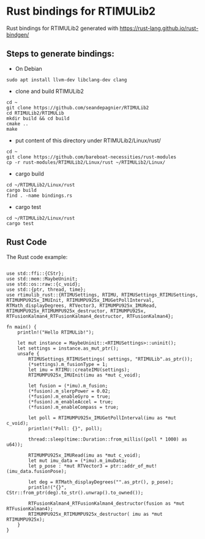 # Rust bindings for RTIMULib2

Rust bindings for RTIMULib2 generated with https://rust-lang.github.io/rust-bindgen/


## Steps to generate bindings:


* On Debian

````
sudo apt install llvm-dev libclang-dev clang
````

* clone and build RTIMULib2

````
cd ~
git clone https://github.com/seandepagnier/RTIMULib2
cd RTIMULib2/RTIMULib
mkdir build && cd build 
cmake ..
make
````

* put content of this directory under RTIMULib2/Linux/rust/

````
cd ~
git clone https://github.com/bareboat-necessities/rust-modules
cp -r rust-modules/RTIMULib2/Linux/rust ~/RTIMULib2/Linux/
````

* cargo build


````
cd ~/RTIMULib2/Linux/rust
cargo build
find . -name bindings.rs
````


* cargo test

````
cd ~/RTIMULib2/Linux/rust
cargo test
````


## Rust Code

The Rust code example:


````

use std::ffi::{CStr};
use std::mem::MaybeUninit;
use std::os::raw::{c_void};
use std::{ptr, thread, time};
use rtimulib_rust::{RTIMUSettings, RTIMU, RTIMUSettings_RTIMUSettings, RTIMUMPU925x_IMUInit, RTIMUMPU925x_IMUGetPollInterval, RTMath_displayDegrees, RTVector3, RTIMUMPU925x_IMURead, RTIMUMPU925x_RTIMUMPU925x_destructor, RTIMUMPU925x, RTFusionKalman4_RTFusionKalman4_destructor, RTFusionKalman4};

fn main() {
    println!("Hello RTIMULib!");

    let mut instance = MaybeUninit::<RTIMUSettings>::uninit();
    let settings = instance.as_mut_ptr();
    unsafe {
        RTIMUSettings_RTIMUSettings( settings, "RTIMULib".as_ptr());
        (*settings).m_fusionType = 1;
        let imu = RTIMU::createIMU(settings);
        RTIMUMPU925x_IMUInit(imu as *mut c_void);

        let fusion = (*imu).m_fusion;
        (*fusion).m_slerpPower = 0.02;
        (*fusion).m_enableGyro = true;
        (*fusion).m_enableAccel = true;
        (*fusion).m_enableCompass = true;

        let poll = RTIMUMPU925x_IMUGetPollInterval(imu as *mut c_void);
        println!("Poll: {}", poll);

        thread::sleep(time::Duration::from_millis((poll * 1000) as u64));

        RTIMUMPU925x_IMURead(imu as *mut c_void);
        let mut imu_data = (*imu).m_imuData;
        let p_pose : *mut RTVector3 = ptr::addr_of_mut!(imu_data.fusionPose);

        let deg = RTMath_displayDegrees("".as_ptr(), p_pose);
        println!("{}", CStr::from_ptr(deg).to_str().unwrap().to_owned());

        RTFusionKalman4_RTFusionKalman4_destructor(fusion as *mut RTFusionKalman4);
        RTIMUMPU925x_RTIMUMPU925x_destructor( imu as *mut RTIMUMPU925x);
    }
}

````



